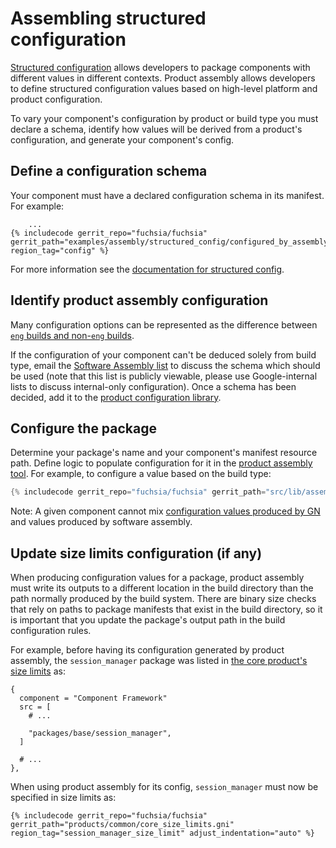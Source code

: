 # Assembling structured configuration

[Structured configuration][sc-docs] allows developers to package components with
different values in different contexts. Product assembly allows developers to
define structured configuration values based on high-level platform and product
configuration.

To vary your component's configuration by product or build type you must declare
a schema, identify how values will be derived from a product's configuration,
and generate your component's config.

## Define a configuration schema

Your component must have a declared configuration schema in its manifest. For
example:

```json5
    ...
{% includecode gerrit_repo="fuchsia/fuchsia" gerrit_path="examples/assembly/structured_config/configured_by_assembly/meta/to_configure.cml" region_tag="config" %}
```

For more information see the [documentation for structured config][sc-docs].

## Identify product assembly configuration

Many configuration options can be represented as the difference between
[`eng` builds and non-`eng` builds][build-types].

If the configuration of your component can't be deduced solely from build type,
email the [Software Assembly list][sa-email] to discuss the schema which should
be used (note that this list is publicly viewable, please use Google-internal
lists to discuss internal-only configuration). Once a schema has been decided,
add it to the [product configuration library][config-schema].

## Configure the package

Determine your package's name and your component's manifest resource path.
Define logic to populate configuration for it in the [product assembly
tool][configure-product]. For example, to configure a value based on the build
type:

```rs
{% includecode gerrit_repo="fuchsia/fuchsia" gerrit_path="src/lib/assembly/platform_configuration/src/subsystems/example.rs" region_tag="example_patches" adjust_indentation="auto" %}
```

Note: A given component cannot mix [configuration values produced by GN][gn-doc]
and values produced by software assembly.

## Update size limits configuration (if any)

When producing configuration values for a package, product assembly must write
its outputs to a different location in the build directory than the path
normally produced by the build system. There are binary size checks that rely on
paths to package manifests that exist in the build directory, so it is important
that you update the package's output path in the build configuration rules.

For example, before having its configuration generated by product assembly,
the `session_manager` package was listed in [the core product's size
limits][core-limits] as:

```gn
{
  component = "Component Framework"
  src = [
    # ...

    "packages/base/session_manager",
  ]

  # ...
},
```

When using product assembly for its config, `session_manager` must now be
specified in size limits as:

```gn
{% includecode gerrit_repo="fuchsia/fuchsia" gerrit_path="products/common/core_size_limits.gni" region_tag="session_manager_size_limit" adjust_indentation="auto" %}
```

[sc-docs]: structured_config.md
<!-- TODO(https://fxbug.dev/104819) update link to match proper docs -->
[build-types]: /contribute/governance/rfcs/0115_build_types.md
[sa-email]: mailto:software-assembly@fuchsia.dev
[config-schema]: /src/lib/assembly/config_schema/src/product_config.rs
[configure-product]: /src/lib/assembly/platform_configuration/src/lib.rs
[gn-doc]: structured_config.md#define--package-configuration-values-using-gn
[core-limits]: /products/common/core_size_limits.gni
